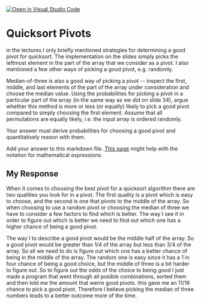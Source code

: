 [![Open in Visual Studio Code](https://classroom.github.com/assets/open-in-vscode-718a45dd9cf7e7f842a935f5ebbe5719a5e09af4491e668f4dbf3b35d5cca122.svg)](https://classroom.github.com/online_ide?assignment_repo_id=12557331&assignment_repo_type=AssignmentRepo)
# Quicksort Pivots

in the lectures I only briefly mentioned strategies for determining a good pivot
for quicksort. The implementation on the slides simply picks the leftmost
element in the part of the array that we consider as a pivot. I also mentioned a
few other ways of picking a good pivot, e.g. randomly.

Median-of-three is also a good way of picking a pivot -- inspect the first,
middle, and last elements of the part of the array under consideration and
choose the median value. Using the probabilities for picking a pivot in a
particular part of the array (in the same way as we did on slide 34), argue
whether this method is more or less (or equally) likely to pick a good pivot
compared to simply choosing the first element. Assume that all permutations are
equally likely, i.e. the input array is ordered randomly.

Your answer must derive probabilities for choosing a good pivot and
quantitatively reason with them.

Add your answer to this markdown file. [This
page](https://docs.github.com/en/get-started/writing-on-github/working-with-advanced-formatting/writing-mathematical-expressions)
might help with the notation for mathematical expressions.


## My Response

When it comes to choosing the best pivot for a quicksort algorithm there are two qualities you look for in a pivot. The first quality is a pivot which is easy to choose, and the second is one that pivots to the middle of the array. So when choosing to use a random pivot or choosing the median of three we have to consider a few factors to find which is better. The way I see it in order to figure out which is better we need to find out which one has a higher chance of being a good pivot.

The way I to describe a good pivot would be the middle half of the array. So a good pivot would be greater than 1/4 of the array but less than 3/4 of the array. So all we need to do is figure out which one has a better chance of being in the middle of the array. The random one is easy since it has a 1 in four chance of being a good choice, but the middle of three is a bit harder to figure out. So to figure out the odds of the choice to being good I just made a program that went through all posible combinations, sorted them and then told me the amount that werre good pivots. this gave me an 11/16 chance to pick a good pivot. Therefore I believe picking the median of three numbers leads to a better outcome more of the time.
